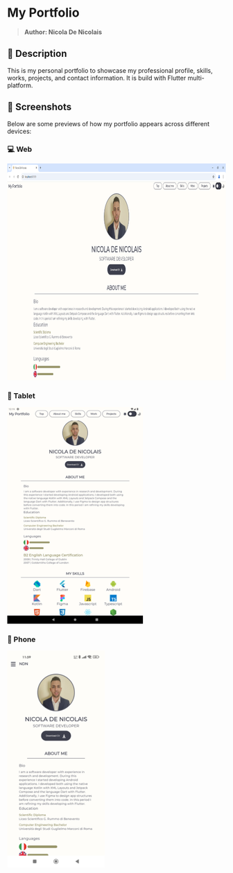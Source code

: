 # My Portfolio
> <b>Author: Nicola De Nicolais</b>

## 📄 Description
This is my personal portfolio to showcase my professional profile, skills, works, projects, and contact information. It is build with Flutter multi-platform.

## 📎 Screenshots
Below are some previews of how my portfolio appears across different devices:
###  💻 Web
<img height="500em" src="images/myportfolio_screen_web.png" title="SpeechToText's screen preview">

###  📘 Tablet
<img height="500em" src="images/myportfolio_screen_tablet.png" title="SpeechToText's screen preview">

###  📱 Phone
<img height="500em" src="images/myportfolio_screen_phone.jpg" title="SpeechToText's screen preview">
